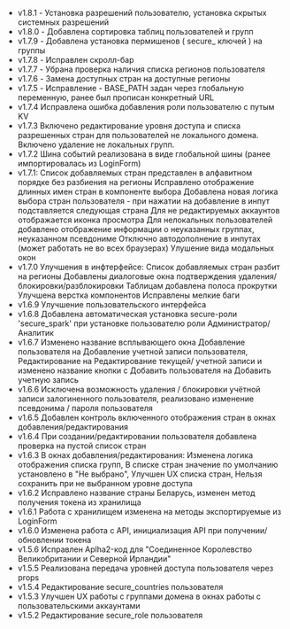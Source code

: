 - v1.8.1 - Установка разрешений пользователю, установка скрытых системных разрешений
- v1.8.0 - Добавлена сортировка таблиц пользователей и групп
- v1.7.9 - Добавлена установка пермишенов ( secure_ ключей ) на группы
- v1.7.8 - Исправлен скролл-бар
- v1.7.7 - Убрана проверка наличия списка регионов пользователя
- v1.7.6 - Замена доступных стран на доступные регионы
- v1.7.5 - Исправление - BASE_PATH задан через глобальную переменную, ранее был прописан конкретный URL
- v1.7.4 Исправлена ошибка добавления роли пользователю с путым KV
- v1.7.3 Включено редактирование уровня доступа и списка разрешенных стран для пользователей не локального домена. Включено удаление не локальных групп.
- v1.7.2 Шина событий реализована в виде глобальной шины (ранее импортировалась из LoginForm)
- v1.7.1:
Список добавляемых стран представлен в алфавитном порядке без разбиения на регионы
Исправлено отображение длинных имен стран в компоненте выбора
Добавлена новая логика выбора стран пользователя - при нажатии на добавление в инпут подставляется следующая страна
Для не редактируемых аккаунтов отображается иконка просмотра
Для нелокальных пользователей добавлено отображение информации о неуказанных группах, неуказанном псевдониме
Отключно автодополнение в инпутах (может работать не во всех браузерах)
Улушение вида модальных окон
- v1.7.0 Улучшения в инфтерфейсе:
Список добавляемых стран разбит на регионы
Добавлены диалоговые окна подтверждения удаления/блокировки/разблокировки
Таблицам добавлена полоса прокрутки
Улучшена верстка компонентов
Исправлены мелкие баги
- v1.6.9 Улучшение пользовательского интерфейса
- v1.6.8 Добавлена автоматическая установка secure-роли 'secure_spark' при установке пользователю роли Администратор/Аналитик
- v1.6.7 Изменено название всплывающего окна Добавление пользователя на Добавление учетной записи пользователя,
        Редактирование на Редактирование текущей/ учетной записи
        и изменено название кнопки с Добавить пользователя на Добавить учетную запись
- v1.6.6 Исключена возможность удаления / блокировки учётной записи залогиненного пользователя, реализовано изменение псевдонима / пароля пользователя
- v1.6.5 Добавлен контроль включенного отображения стран в окнах добавления/редактирования
- v1.6.4 При создании/редактировании пользователя добавлена проверка на пустой список стран
- v1.6.3 В окнах добавления/редактирования: Изменена логика отображения списка групп,
В списке стран значение по умолчанию установлено в "Не выбрано", Улучшен UX списка стран,
Нельзя сохранить при не выбранном уровне доступа
- v1.6.2 Исправлено название страны Беларусь, изменен метод получения токена из хранилища
- v1.6.1 Работа с хранилищем изменена на методы экспортируемые из LoginForm
- v1.6.0 Изменена работа с API, инициализация API при получении/обновлении токена
- v1.5.6 Исправлен Aplha2-код для "Соединенное Королевство Великобритании и Северной Ирландии"
- v1.5.5 Реализована передача уровней доступа пользователя через props
- v1.5.4 Редактирование secure_countries пользователя
- v1.5.3 Улучшен UX работы с группами домена в окнах работы с пользовательскими аккаунтами
- v1.5.2 Редактирование secure_role пользователя
